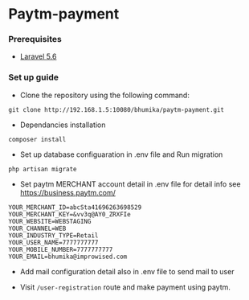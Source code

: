 Paytm-payment
=====================

### Prerequisites

* [Laravel 5.6](http://laravel.com/)


### Set up guide

* Clone the repository using the following command:

```
git clone http://192.168.1.5:10080/bhumika/paytm-payment.git
```

* Dependancies installation

```
composer install
```

* Set up database configuaration in .env file and Run migration

```
php artisan migrate
```

* Set paytm MERCHANT account detail in .env file for detail info see https://business.paytm.com/

```
YOUR_MERCHANT_ID=abcSta41696263698529
YOUR_MERCHANT_KEY=&vv3q@AY0_ZRXFIe
YOUR_WEBSITE=WEBSTAGING
YOUR_CHANNEL=WEB
YOUR_INDUSTRY_TYPE=Retail
YOUR_USER_NAME=7777777777
YOUR_MOBILE_NUMBER=7777777777
YOUR_EMAIL=bhumika@improwised.com
```

* Add mail configuration detail also in .env file to send mail to user

* Visit `/user-registration` route and make payment using paytm.
